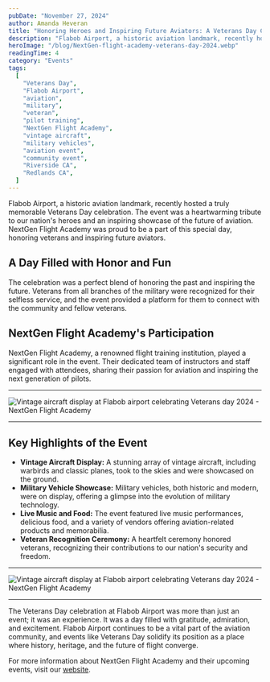 ```yaml
---
pubDate: "November 27, 2024"
author: Amanda Heveran
title: "Honoring Heroes and Inspiring Future Aviators: A Veterans Day Celebration at Flabob Airport"
description: "Flabob Airport, a historic aviation landmark, recently hosted a truly memorable Veterans Day celebration. NextGen Flight Academy was proud to be a part of this special day, honoring veterans and inspiring future aviators."
heroImage: "/blog/NextGen-flight-academy-veterans-day-2024.webp"
readingTime: 4
category: "Events"
tags:
  [
    "Veterans Day",
    "Flabob Airport",
    "aviation",
    "military",
    "veteran",
    "pilot training",
    "NextGen Flight Academy",
    "vintage aircraft",
    "military vehicles",
    "aviation event",
    "community event",
    "Riverside CA",
    "Redlands CA",
  ]
---
```


Flabob Airport, a historic aviation landmark, recently hosted a truly memorable Veterans Day celebration. The event was a heartwarming tribute to our nation's heroes and an inspiring showcase of the future of aviation. NextGen Flight Academy was proud to be a part of this special day, honoring veterans and inspiring future aviators.

## A Day Filled with Honor and Fun

The celebration was a perfect blend of honoring the past and inspiring the future. Veterans from all branches of the military were recognized for their selfless service, and the event provided a platform for them to connect with the community and fellow veterans.

## NextGen Flight Academy's Participation

NextGen Flight Academy, a renowned flight training institution, played a significant role in the event. Their dedicated team of instructors and staff engaged with attendees, sharing their passion for aviation and inspiring the next generation of pilots.

---

![Vintage aircraft display at Flabob airport celebrating Veterans day 2024 - NextGen Flight Academy](/blog/NextGen-flight-academy-flabob-veterans-day-2024.webp)

---

## Key Highlights of the Event

- **Vintage Aircraft Display:** A stunning array of vintage aircraft, including warbirds and classic planes, took to the skies and were showcased on the ground.
- **Military Vehicle Showcase:** Military vehicles, both historic and modern, were on display, offering a glimpse into the evolution of military technology.
- **Live Music and Food:** The event featured live music performances, delicious food, and a variety of vendors offering aviation-related products and memorabilia.
- **Veteran Recognition Ceremony:** A heartfelt ceremony honored veterans, recognizing their contributions to our nation's security and freedom.

---

![Vintage aircraft display at Flabob airport celebrating Veterans day 2024 - NextGen Flight Academy](/blog/NextGen-flight-academy-veterans-day-2024-3.webp)

---

The Veterans Day celebration at Flabob Airport was more than just an event; it was an experience. It was a day filled with gratitude, admiration, and excitement. Flabob Airport continues to be a vital part of the aviation community, and events like Veterans Day solidify its position as a place where history, heritage, and the future of flight converge.

For more information about NextGen Flight Academy and their upcoming events, visit our [website](https://flyhere.aero/).
